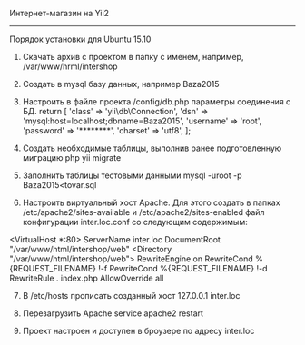 Интернет-магазин на Yii2
************************

Порядок установки для Ubuntu 15.10

1. Скачать архив с проектом в папку с именем, например, /var/www/hrml/intershop
2. Создать в mysql базу данных, например Baza2015
3. Настроить в файле проекта /config/db.php  параметры соединения с БД.
   return [
    'class' => 'yii\db\Connection',
    'dsn' => 'mysql:host=localhost;dbname=Baza2015',
    'username' => 'root',
    'password' => '********',
    'charset' => 'utf8',
   ];
4. Создать необходимые таблицы, выполнив ранее подготовленную миграцию
   php yii migrate

5. Заполнить таблицы тестовыми данными
   mysql -uroot -p Baza2015<tovar.sql

6. Настроить виртуальный хост Apache. Для этого создать в папках
   /etc/apache2/sites-available и  /etc/apache2/sites-enabled файл конфигурации
   inter.loc.conf со следующим содержимым: 

<VirtualHost *:80>
  ServerName inter.loc
  DocumentRoot "/var/www/html/intershop/web"
  <Directory "/var/www/html/intershop/web">
    RewriteEngine on
    RewriteCond %{REQUEST_FILENAME} !-f
    RewriteCond %{REQUEST_FILENAME} !-d
    RewriteRule . index.php
    AllowOverride all
  </Directory>
</VirtualHost>

7. В /etc/hosts прописать созданный хост
   127.0.0.1 inter.loc

8. Перезагрузить Apache
   service apache2 restart

9. Проект настроен и доступен в броузере по адресу inter.loc

